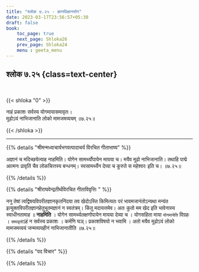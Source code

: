 ```yaml
---
title: "श्लोक ७.२५ - ज्ञानविज्ञानयोग"
date: 2023-03-17T23:56:57+05:30
draft: false
book:
    toc_page: true
    next_page: Shloka26
    prev_page: Shloka24
    menu : geeta_menu
---
```




## श्लोक ७.२५ {class=text-center}

<br/>

{{< shloka  "0"  >}}

नाहं प्रकाशः सर्वस्य योगमायासमावृतः।  
मूढोऽयं नाभिजानाति लोको मामजमव्ययम् ॥७.२५॥

{{< /shloka >}}

---


{{% details "श्रीमन्मध्वाचार्यभगवत्पादाचर्य विरचित  गीताभाष्य" %}}

अज्ञानं च मदिच्छयेत्याह नाहमिति। योगेन सामर्थ्योपायेन 
मायया च।  मयैव मूढो नाभिजानाति। तथाहि पाद्मे आत्मनः 
प्रावृतिं चैव लोकचित्तस्य बन्धनम्। 
स्वसामर्थ्येन देव्या च कुरुते स महेश्वरः इति च। ॥७.२५॥

{{% /details %}}



{{% details "श्रीराघवेन्द्रतीर्थविरचित गीताविवृत्तिः " %}}

ननु तेषां त्वद्विषयविपरीतज्ञानकृतनिंदया तव खेदोऽस्ति 
किमित्यतः परं भावमजानंतोऽन्यथा मन्यंत 
इत्युक्तविपरीतज्ञानहेतुभूतमज्ञानं न स्वतंत्रम्‌। 
किंतु मदायत्तमेव। अतः कुतो मम खेद इति भावेनास्य
स्वाधीनतामाह ॥ **नाहमिति** । योगेन सामर्थ्यलक्षणोपायेन 
मायया देव्या च । योगसहिता माया `योगमायेति` विग्रहः । 
`समावृतो`ऽहं न सर्वस्य प्रकाशः । 
कर्मणि घञ्‌। प्रकाशविषयो न भवामि । अतो मयैव मूढोऽयं 
लोको मामजमव्ययं जन्मव्ययहीनं नाभिजानातीति ॥७.२५॥

{{% /details %}}



{{% details "पद विचार" %}}


{{% /details %}}
